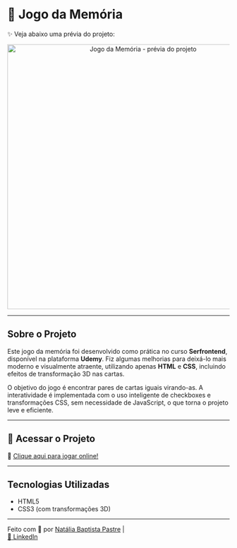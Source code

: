 # 🧠 Jogo da Memória

✨ Veja abaixo uma prévia do projeto:

<p align="center">
  <img src="https://i.postimg.cc/8cLBJnSC/Captura-de-tela-2025-06-28-213721.png" alt="Jogo da Memória - prévia do projeto" width="600"/>
</p>

---

## Sobre o Projeto

Este jogo da memória foi desenvolvido como prática no curso **Serfrontend**, disponível na plataforma **Udemy**. Fiz algumas melhorias para deixá-lo mais moderno e visualmente atraente, utilizando apenas **HTML** e **CSS**, incluindo efeitos de transformação 3D nas cartas.

O objetivo do jogo é encontrar pares de cartas iguais virando-as. A interatividade é implementada com o uso inteligente de checkboxes e transformações CSS, sem necessidade de JavaScript, o que torna o projeto leve e eficiente.

---

## 🚀 Acessar o Projeto

🔗 [Clique aqui para jogar online!](https://natipastre.github.io/Jogo-da-memoria/)

---

## Tecnologias Utilizadas

- HTML5  
- CSS3 (com transformações 3D)  

---

Feito com 💙 por [Natália Baptista Pastre](https://github.com/natipastre) |  
[🔗 LinkedIn](https://www.linkedin.com/in/natalia-pastre/)
